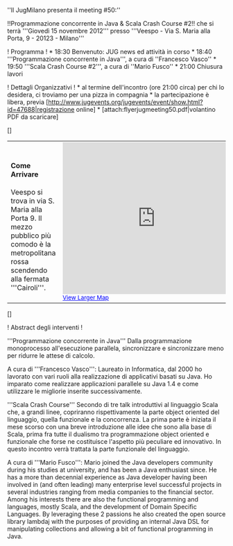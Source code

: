 ''Il JugMilano presenta il meeting #50:''

!!Programmazione concorrente in Java  & Scala Crash Course #2!!
che si terrà '''Giovedì 15 novembre 2012''' presso '''Veespo - Via S. Maria alla Porta, 9 - 20123 - Milano'''

! Programma !
	*  18:30 Benvenuto: JUG news ed attività in corso
	*  18:40 '''Programmazione concorrente in Java''', a cura di ''Francesco Vasco''
	*  19:50 '''Scala Crash Course #2''', a cura di ''Mario Fusco''
	*  21:00 Chiusura lavori


! Dettagli Organizzativi !
	* al termine dell'incontro (ore 21:00 circa) per chi lo desidera, ci troviamo per una pizza in compagnia
	* la partecipazione è libera, previa [http://www.jugevents.org/jugevents/event/show.html?id=47688|registrazione online]
	* [attach:flyerjugmeeting50.pdf|volantino PDF da scaricare]


[<html>]
<table>
<tr>
<td width="30%">
<h4>Come Arrivare</h4>
Veespo si trova in via S. Maria alla Porta 9. Il mezzo pubblico più comodo è la metropolitana rossa scendendo alla fermata '''Cairoli'''.
</td>
<td>

<iframe width="425" height="350" frameborder="0" scrolling="no" marginheight="0" marginwidth="0" src="http://maps.google.it/maps?f=q&source=embed&hl=en&geocode=&q=via+santa+maria+alla+porta,+9+milano&aq=&sll=45.45801,9.177492&sspn=0.005095,0.008079&vpsrc=6&t=h&ie=UTF8&hq=&hnear=Via+Santa+Maria+alla+Porta,+9,+20123+Milano,+Lombardia&ll=45.468468,9.182768&spn=0.010896,0.022359&z=14&iwloc=A&output=embed"></iframe><br /><small><a href="http://maps.google.it/maps?f=q&source=embed&hl=en&geocode=&q=via+santa+maria+alla+porta,+9+milano&aq=&sll=45.45801,9.177492&sspn=0.005095,0.008079&vpsrc=6&t=h&ie=UTF8&hq=&hnear=Via+Santa+Maria+alla+Porta,+9,+20123+Milano,+Lombardia&ll=45.468468,9.182768&spn=0.010896,0.022359&z=14&iwloc=A" style="color:#0000FF;text-align:left">View Larger Map</a></small>
</td>
</tr>
</table>
[</html>]


! Abstract degli interventi !

'''Programmazione concorrente in Java'''
Dalla programmazione monoprocesso all'esecuzione parallela, sincronizzare e sincronizzare meno per ridurre le attese di calcolo.

A cura di '''Francesco Vasco''':
Laureato in Informatica, dal 2000 ho lavorato con vari ruoli alla realizzazione di applicativi basati su Java. Ho imparato come realizzare applicazioni parallele su Java 1.4 e come utilizzare le migliorie inserite successivamente.



'''Scala Crash Course'''
Secondo di tre talk introduttivi al linguaggio Scala che, a grandi linee, copriranno rispettivamente la parte object oriented del linguaggio, quella funzionale e la concorrenza. La prima parte è iniziata il mese scorso con una breve introduzione alle idee che sono alla base di Scala, prima fra tutte il dualismo tra programmazione object oriented e funzionale che forse ne costituisce l'aspetto più peculiare ed innovativo. In questo incontro verrà trattata la parte funzionale del linguaggio.

A cura di '''Mario Fusco''':
Mario joined the Java developers community during his studies at university, and has been a Java enthusiast since. He has a more than decennial experience as Java developer having been involved in (and often leading) many enterprise level successful projects in several industries ranging from media companies to the financial sector. Among his interests there are also the functional programming and languages, mostly Scala, and the development of Domain Specific Languages. By leveraging these 2 passions he also created the open source library lambdaj with the purposes of providing an internal Java DSL for manipulating collections and allowing a bit of functional programming in Java.
